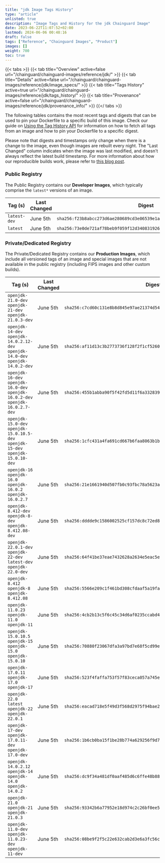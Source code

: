 ```yaml
---
title: "jdk Image Tags History"
type: "article"
unlisted: true
description: "Image Tags and History for the jdk Chainguard Image"
date: 2023-06-22T11:07:52+02:00
lastmod: 2024-06-06 00:48:16
draft: false
tags: ["Reference", "Chainguard Images", "Product"]
images: []
weight: 700
toc: true
---
```


{{< tabs >}}
{{< tab title="Overview" active=false url="/chainguard/chainguard-images/reference/jdk/" >}}
{{< tab title="Details" active=false url="/chainguard/chainguard-images/reference/jdk/image_specs/" >}}
{{< tab title="Tags History" active=true url="/chainguard/chainguard-images/reference/jdk/tags_history/" >}}
{{< tab title="Provenance" active=false url="/chainguard/chainguard-images/reference/jdk/provenance_info/" >}}
{{</ tabs >}}

The following tables contains the most recent tags and digests that can be used to pin your Dockerfile to a specific build of this image. Check our guide on [Using the Tag History API](/chainguard/chainguard-images/using-the-tag-history-api/) for information on how to fetch all tags from an image and how to pin your Dockerfile to a specific digest.

Please note that digests and timestamps only change when there is a change to the image, even though images are rebuilt every night. The "Last Changed" column indicates when the image was last modified, and doesn't always reflect the latest build timestamp. For more information about how our reproducible builds work, please refer to [this blog post](https://www.chainguard.dev/unchained/reproducing-chainguards-reproducible-image-builds).

### Public Registry
The Public Registry contains our **Developer Images**, which typically comprise the `latest*` versions of an image.

| Tag (s)       | Last Changed | Digest                                                                    |
|---------------|--------------|---------------------------------------------------------------------------|
|  `latest-dev` | June 5th     | `sha256:f23b8abcc273d6ae280689cd3e06539e1aac0540281f0a0cfbf648945f3e0633` |
|  `latest`     | June 5th     | `sha256:73e0de721af78beb9f059f12d34083192610f23bcba953a836b7581ad396a5ab` |


### Private/Dedicated Registry
The Private/Dedicated Registry contains our **Production Images**, which include all versioned tags of an image and special images that are not available in the public registry (including FIPS images and other custom builds).

| Tag (s)                                                                            | Last Changed | Digest                                                                    |
|------------------------------------------------------------------------------------|--------------|---------------------------------------------------------------------------|
|  `openjdk-21.0-dev` `openjdk-21-dev` `openjdk-21.0.3-dev`                          | June 5th     | `sha256:c7cd60c131e8b8d845e97ae21374d5462cf70f05d4cef688580cf863af8a3b2f` |
|  `openjdk-14-dev` `openjdk-14.0.2.12-dev` `openjdk-14.0-dev` `openjdk-14.0.2-dev`  | June 5th     | `sha256:af11d13c3b2773736f128f2f1cf52609297a21ea89b7c4078663d7af29900c18` |
|  `openjdk-16-dev` `openjdk-16.0-dev` `openjdk-16.0.2-dev` `openjdk-16.0.2.7-dev`   | June 5th     | `sha256:455b1abba90f5f42fd5d11f6a332839a6da14e4fb2e2d812910eb04de7e2710c` |
|  `openjdk-15.0-dev` `openjdk-15.0.10.5-dev` `openjdk-15-dev` `openjdk-15.0.10-dev` | June 5th     | `sha256:1cfc431a4fa691cd667b6faa8063b1bda0292ddeed691c2d26a884ce64140912` |
|  `openjdk-16` `openjdk-16.0` `openjdk-16.0.2` `openjdk-16.0.2.7`                   | June 5th     | `sha256:21e1661940d507fb0c93fbc78a5623aad923f6195562fca4de388156ce84693c` |
|  `openjdk-8.412-dev` `openjdk-8-dev` `openjdk-8.412.08-dev`                        | June 5th     | `sha256:dddde9c1586002525cf157dc8c72ed876270c39c71c06c732be2ab9e705830a4` |
|  `openjdk-22.0.1-dev` `openjdk-22-dev` `latest-dev` `openjdk-22.0-dev`             | June 5th     | `sha256:64f41be37eae7432628a2634e5eac5e9ca445949c2a7ed48c6bd2beb9df5ddba` |
|  `openjdk-8.412` `openjdk-8` `openjdk-8.412.08`                                    | June 5th     | `sha256:5566e209c1f461bd308cfdaaf5a19fa9a0e539c72cd7f053896c3f5d9ef829ba` |
|  `openjdk-11.0.23` `openjdk-11.0` `openjdk-11`                                     | June 5th     | `sha256:4cb2b13c5f6c45c34d6af0235ccabd401154d76a07721a7f7258d9ae44804964` |
|  `openjdk-15.0.10.5` `openjdk-15` `openjdk-15.0` `openjdk-15.0.10`                 | June 5th     | `sha256:70880f23067dfa3a97bd7e68f5cd99eba18e551ff605e1bcf65cdc4e373d6cf2` |
|  `openjdk-17.0.11` `openjdk-17.0` `openjdk-17`                                     | June 5th     | `sha256:523f4faffa753f57f83ceca057a745e7209a04bbe5b1afe966ae163c25cd2ffc` |
|  `openjdk-22.0` `latest` `openjdk-22` `openjdk-22.0.1`                             | June 5th     | `sha256:eacad718e5f49d3f568d2975f94bae2b20badd075c9bc728c6fd7ff01fc561e1` |
|  `openjdk-17-dev` `openjdk-17.0.11-dev` `openjdk-17.0-dev`                         | June 5th     | `sha256:1b6cb0ba15f1be28b774a629256f9d76157da6e259ec895118b7f8fed7bfad65` |
|  `openjdk-14.0.2.12` `openjdk-14` `openjdk-14.0` `openjdk-14.0.2`                  | June 5th     | `sha256:dc9f34a481df0aaf485d6c6ffe48b887009aad2274042616540eb730847b2001` |
|  `openjdk-21.0` `openjdk-21` `openjdk-21.0.3`                                      | June 5th     | `sha256:93342b6a77952e18d974c2c26bf0ee57e29dea020429a94f1888b88bdd8758eb` |
|  `openjdk-11.0-dev` `openjdk-11.0.23-dev` `openjdk-11-dev`                         | June 5th     | `sha256:08be9f2f5c22e632cab2d3e6a3fc56c61eab7c753c271d5a6b376b642f9a176f` |

